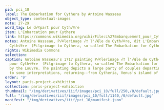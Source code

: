 ```yaml
---
pid: pci_10
label: The Embarkation for Cythera by Antoine Wasseau
object_type: contextual-images
note: 27-29
word_tag: Le d√©part pour Cyth√®re
item: L'Embarcation pour Cythere
link: https://commons.wikimedia.org/wiki/File:L%27Embarquement_pour_Cythere,_by_Antoine_Watteau,_from_C2RMF_retouched.jpg
notes: Antoine Wasseau, P√©lerinage √† l'√Æle de Cyth√®re, dit L'Embarquement pour
  Cyth√®re  (Pilgrimage to Cythera, so-called The Embarkation for Cythera) 1717, Louvre.
rights: Wikimedia Commons
selection: 
caption: Antoine Wasseau's 1717 painting P√©lerinage √† l'√Æle de Cyth√®re, dit L'Embarquement
  pour Cyth√®re  (Pilgrimage to Cythera, so-called The Embarkation for Cythera), held
  by the Louvre. The painting depicts a large party of couples departing--or according
  to some interpretations, returning--from Cytheria, Venus's island of love.
order: '9'
layout: paris-project-exhibition
collection: paris-project-exhibition
thumbnail: "/img/derivatives/iiif/images/pci_10/full/250,/0/default.jpg"
full: "/img/derivatives/iiif/images/pci_10/full/1140,/0/default.jpg"
manifest: "/img/derivatives/iiif/pci_10/manifest.json"
---
```

